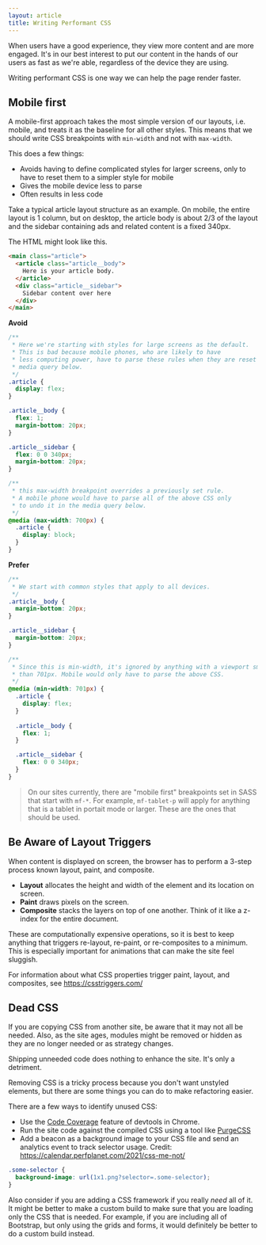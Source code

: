 ```yaml
---
layout: article
title: Writing Performant CSS
---
```

When users have a good experience, they view more content and are more engaged. It's in our best interest to put our content in the hands of our users as fast as we're able, regardless of the device they are using.

Writing performant CSS is one way we can help the page render faster.

## Mobile first
A mobile-first approach takes the most simple version of our layouts, i.e. mobile, and treats it as the baseline for all other styles. This means that we  should write CSS breakpoints with `min-width` and not with `max-width`. 

This does a few things:
- Avoids having to define complicated styles for larger screens, only to have to reset them to a simpler style for mobile
- Gives the mobile device less to parse
- Often results in less code

Take a typical article layout structure as an example. On mobile, the entire layout is 1 column, but on desktop, the article body is about 2/3 of the layout and the sidebar containing ads and related content is a fixed 340px. 

The HTML might look like this.

```html
<main class="article">
  <article class="article__body">
    Here is your article body.
  </article>
  <div class="article__sidebar">
    Sidebar content over here
  </div>
</main>
```

__Avoid__

```css
/**
 * Here we're starting with styles for large screens as the default.
 * This is bad because mobile phones, who are likely to have
 * less computing power, have to parse these rules when they are reset in the 
 * media query below.
 */
.article {
  display: flex;
}

.article__body {
  flex: 1;
  margin-bottom: 20px;
}

.article__sidebar {
  flex: 0 0 340px;
  margin-bottom: 20px;
}

/**
 * this max-width breakpoint overrides a previously set rule. 
 * A mobile phone would have to parse all of the above CSS only
 * to undo it in the media query below.
 */
@media (max-width: 700px) {
  .article {
    display: block;
  }
}
```

__Prefer__

```css
/**
 * We start with common styles that apply to all devices.
 */
.article__body {
  margin-bottom: 20px;
}

.article__sidebar {
  margin-bottom: 20px;
}

/**
 * Since this is min-width, it's ignored by anything with a viewport smaller
 * than 701px. Mobile would only have to parse the above CSS.
 */
@media (min-width: 701px) {
  .article {
    display: flex;
  }
  
  .article__body {
    flex: 1;
  }

  .article__sidebar {
    flex: 0 0 340px;
  }
}
```

<blockquote>
On our sites currently, there are "mobile first" breakpoints set in SASS that start with <code>mf-*</code>. For example, <code>mf-tablet-p</code> will apply for anything that is a tablet in portait mode or larger. These are the ones that should be used.
</blockquote>

## Be Aware of Layout Triggers
When content is displayed on screen, the browser has to perform a 3-step process known layout, paint, and composite.

- __Layout__ allocates the height and width of the element and its location on screen.
- __Paint__ draws pixels on the screen.
- __Composite__ stacks the layers on top of one another. Think of it like a z-index for the entire document.

These are computationally expensive operations, so it is best to keep anything that triggers re-layout, re-paint, or re-composites to a minimum. This is especially important for animations that can make the site feel sluggish.

For information about what CSS properties trigger paint, layout, and composites, see https://csstriggers.com/

## Dead CSS
If you are copying CSS from another site, be aware that it may not all be needed. Also, as the site ages, modules might be removed or hidden as they are no longer needed or as strategy changes.

Shipping unneeded code does nothing to enhance the site. It's only a detriment.  

Removing CSS is a tricky process because you don't want unstyled elements, but there are some things you can do to make refactoring easier.

There are a few ways to identify unused CSS:

- Use the [Code Coverage](https://developer.chrome.com/docs/devtools/coverage/) feature of devtools in Chrome.
- Run the site code against the compiled CSS using a tool like [PurgeCSS](https://github.com/FullHuman/purgecss)
- Add a beacon as a background image to your CSS file and send an analytics event to track selector usage. Credit: https://calendar.perfplanet.com/2021/css-me-not/

```css
.some-selector {
  background-image: url(1x1.png?selector=.some-selector);
}
```

Also consider if you are adding a CSS framework if you really _need_ all of it. It might be better to make a custom build to make sure that you are loading only the CSS that is needed. For example, if you are including all of Bootstrap, but only using the grids and forms, it would definitely be better to do a custom build instead.
